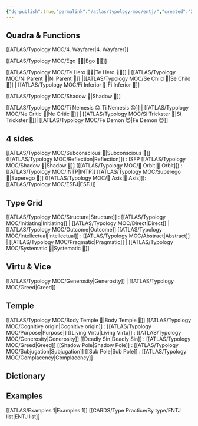 ```yaml
---
{"dg-publish":true,"permalink":"/atlas/typology-moc/entj/","created":"2023-01-05T15:27:16.947+01:00","updated":"2023-03-09T10:20:07.570+01:00"}
---
```



## Quadra & Functions
[[ATLAS/Typology MOC/4. Wayfarer\|4. Wayfarer]] 

[[ATLAS/Typology MOC/Ego 🙋‍♂️\|Ego 🙋‍♂️]]

[[ATLAS/Typology MOC/Te Hero 🦸‍♂️\|Te Hero 🦸‍♂️]] | [[ATLAS/Typology MOC/Ni Parent 🤨\|Ni Parent 🤨]] |[[ATLAS/Typology MOC/Se Child 🧒\|Se Child 🧒]]  | [[ATLAS/Typology MOC/Fi Inferior 👶\|Fi Inferior 👶]]

[[ATLAS/Typology MOC/Shadow 👤\|Shadow 👤]] 

[[ATLAS/Typology MOC/Ti Nemesis 😟\|Ti Nemesis 😟]] | [[ATLAS/Typology MOC/Ne Critic 🤔\|Ne Critic 🤔]] |  [[ATLAS/Typology MOC/Si Trickster 🤡\|Si Trickster 🤡]]| [[ATLAS/Typology MOC/Fe Demon 😈\|Fe Demon 😈]]

## 4 sides  
[[ATLAS/Typology MOC/Subconscious 🤸\|Subconscious 🤸]] ([[ATLAS/Typology MOC/Reflection\|Reflection]]) : ISFP
[[ATLAS/Typology MOC/Shadow 👤\|Shadow 👤]] ([[ATLAS/Typology MOC/🔄 Orbit\|🔄 Orbit]]) : [[ATLAS/Typology MOC/INTP\|INTP]]
[[ATLAS/Typology MOC/Superego 👹\|Superego 👹]] ([[ATLAS/Typology MOC/🧲 Axis\|🧲 Axis]]): [[ATLAS/Typology MOC/ESFJ\|ESFJ]] 

## Type Grid 
[[ATLAS/Typology MOC/Structure\|Structure]] : [[ATLAS/Typology MOC/Initiating\|Initiating]] | [[ATLAS/Typology MOC/Direct\|Direct]] | [[ATLAS/Typology MOC/Outcome\|Outcome]]
[[ATLAS/Typology MOC/Intellectual\|Intellectual]] : [[ATLAS/Typology MOC/Abstract\|Abstract]] | [[ATLAS/Typology MOC/Pragmatic\|Pragmatic]] | [[ATLAS/Typology MOC/Systematic 🔧\|Systematic 🔧]]

## Virtu & Vice
[[ATLAS/Typology MOC/Generosity\|Generosity]] | [[ATLAS/Typology MOC/Greed\|Greed]] 

## Temple 
[[ATLAS/Typology MOC/Body Temple 🌳\|Body Temple 🌳]]
[[ATLAS/Typology MOC/Cognitive origin\|Cognitive origin]] : [[ATLAS/Typology MOC/Purpose\|Purpose]]
[[Living Virtu\|Living Virtu]] : [[ATLAS/Typology MOC/Generosity\|Generosity]]
[[Deadly Sin\|Deadly Sin]] : [[ATLAS/Typology MOC/Greed\|Greed]]
[[Shadow Pole\|Shadow Pole]] : [[ATLAS/Typology MOC/Subjugation\|Subjugation]]
[[Sub Pole\|Sub Pole]] : [[ATLAS/Typology MOC/Complacency\|Complacency]]

## Dictionary

## Examples 
[[ATLAS/Examples 1\|Examples 1]] 
[[CARDS/Type Practice/By type/ENTJ list\|ENTJ list]]
